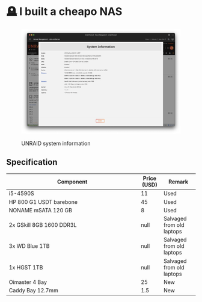 # 🪦 I built a cheapo NAS

<figure><img src=".gitbook/assets/image (1).png" alt=""><figcaption><p>UNRAID system information</p></figcaption></figure>

## Specification

<table><thead><tr><th width="337.20001220703125">Component</th><th data-type="number">Price (USD)</th><th>Remark</th></tr></thead><tbody><tr><td>i5-4590S</td><td>11</td><td>Used</td></tr><tr><td>HP 800 G1 USDT barebone</td><td>45</td><td>Used</td></tr><tr><td>NONAME mSATA 120 GB</td><td>8</td><td>Used</td></tr><tr><td>2x GSkill 8GB 1600 DDR3L</td><td>null</td><td>Salvaged from old laptops</td></tr><tr><td>3x WD Blue 1TB</td><td>null</td><td>Salvaged from old laptops</td></tr><tr><td>1x HGST 1TB</td><td>null</td><td>Salvaged from old laptops</td></tr><tr><td>Oimaster 4 Bay</td><td>25</td><td>New</td></tr><tr><td>Caddy Bay 12.7mm</td><td>1.5</td><td>New</td></tr></tbody></table>

